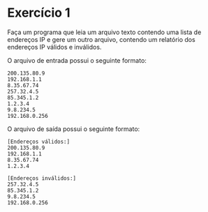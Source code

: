 # Exercício 1

Faça um programa que leia um arquivo texto contendo uma lista de endereços IP e gere um outro arquivo, contendo um relatório dos endereços IP válidos e inválidos.

O arquivo de entrada possui o seguinte formato:

```
200.135.80.9
192.168.1.1
8.35.67.74
257.32.4.5
85.345.1.2
1.2.3.4
9.8.234.5
192.168.0.256
```

O arquivo de saída possui o seguinte formato:

```
[Endereços válidos:]
200.135.80.9
192.168.1.1
8.35.67.74
1.2.3.4

[Endereços inválidos:]
257.32.4.5
85.345.1.2
9.8.234.5
192.168.0.256
```
